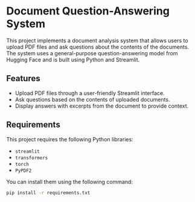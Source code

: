 # Document Question-Answering System

This project implements a document analysis system that allows users to upload PDF files and ask questions about the contents of the documents. The system uses a general-purpose question-answering model from Hugging Face and is built using Python and Streamlit.

## Features

- Upload PDF files through a user-friendly Streamlit interface.
- Ask questions based on the contents of uploaded documents.
- Display answers with excerpts from the document to provide context.

## Requirements

This project requires the following Python libraries:

- `streamlit`
- `transformers`
- `torch`
- `PyPDF2`

You can install them using the following command:

```bash
pip install -r requirements.txt
